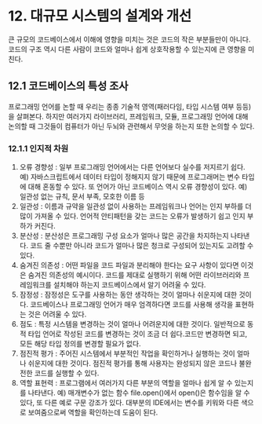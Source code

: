 # 12. 대규모 시스템의 설계와 개선
큰 규모의 코드베이스에서 이해에 영향을 미치는 것은 코드의 작은 부분들만이 아니다. 코드의 구조 역시 다른 사람이 코드와 얼마나 쉽게 상호작용할 수 있는지에 큰 영향을 미친다.

## 12.1 코드베이스의 특성 조사
프로그래밍 언어를 논할 때 우리는 종종 기술적 영역(패러다임, 타입 시스템 여부 등등)을 살펴본다. 하지만 여러가지 라이브러리, 프레임워크, 모듈, 프로그래밍 언어에 대해 논의할 때 그것들이 컴퓨터가 아닌 두뇌와 관련해서 무엇을 하는지 또한 논의할 수 있다.

### 12.1.1 인지적 차원
1. 오류 경향성 : 일부 프로그래밍 언어에서는 다른 언어보다 실수를 저지르기 쉽다. 예) 자바스크립트에서 데이터 타입이 정해지지 않기 때문에 프로그래머는 변수 타입에 대해 혼동할 수 있다. 또 언어가 아닌 코드베이스 역시 오류 경향성이 있다. 예) 일관성 없는 규칙, 문서 부족, 모호한 이름 등
2. 일관성 : 이름과 규약을 일관성 없이 사용하는 프레임워크나 언어는 인지 부하를 더 많이 가져올 수 있다. 언어적 안티패턴을 갖는 코드는 오류가 발생하기 쉽고 인지 부하가 커진다.
3. 분산성 : 분산성은 프로그래밍 구성 요소가 얼마나 많은 공간을 차지하는지 나타낸다. 코드 줄 수뿐만 아니라 코드가 얼마나 많은 청크로 구성되어 있는지도 고려할 수 있다.
4. 숨겨진 의존성 : 어떤 파일을 코드 파일과 분리해야 한다는 요구 사항이 있다면 이것은 숨겨진 의존성의 예시이다. 코드를 제대로 실행하기 위해 어떤 라이브러리와 프레임워크를 설치해야 하는지 코드베이스에서 알기 어려울 수 있다.
5. 잠정성 : 잠정성은 도구를 사용하는 동안 생각하는 것이 얼마나 쉬운지에 대한 것이다. 코드베이스나 프로그래밍 언어가 매우 엄격하다면 코드를 사용해 생각을 표현하는 것은 어려울 수 있다.
6. 점도 : 특정 시스템을 변경하는 것이 얼마나 어려운지에 대한 것이다. 일반적으로 동적 타입 언어로 작성된 코드를 변경하는 것이 조금 더 쉽다.코드만 변경하면 되고, 모든 해당 타입 정의를 변경할 필요가 없다.
7. 점진적 평가 : 주어진 시스템에서 부분적인 작업을 확인하거나 실행하는 것이 얼마나 쉬운지에 대한 것이다. 점진적 평가를 통해 사용자는 완성되지 않은 코드나 불완전한 코드를 실행할 수 있다.
8. 역할 표현력 : 프로그램에서 여러가지 다른 부분의 역할을 얼마나 쉽게 알 수 있는지를 나타낸다. 예) 매개변수가 없는 함수 file.open()에서 open()은 함수임을 알 수 있다, 또 다른 예로 구문 강조가 있다. 대부분의 IDE에서는 변수를 키워와 다른 색으로 보여줌으로써 역할을 확인하는데 도움이 된다. 